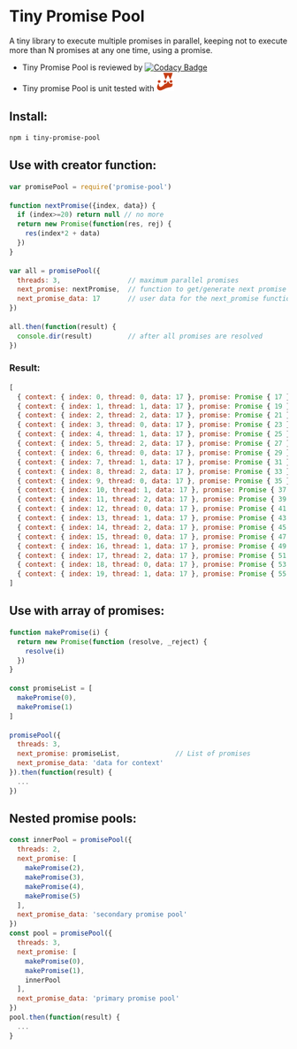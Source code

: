 # Tiny Promise Pool
A tiny library to execute multiple promises in parallel,
keeping not to execute more than N promises at any one time,
using a promise.

- Tiny Promise Pool is reviewed by [![Codacy Badge](https://api.codacy.com/project/badge/Grade/6ba3a2ddf94b42a1b28de6020117b33d)](https://www.codacy.com/app/eetay/promise-pool-js?utm_source=github.com&amp;utm_medium=referral&amp;utm_content=eetay/promise-pool-js&amp;utm_campaign=Badge_Grade)
- Tiny promise Pool is unit tested with <img src="./spec/jest.png" alt="Jest" width="32px"/>

## Install:

```bash
npm i tiny-promise-pool
```

## Use with creator function:

```javascript
var promisePool = require('promise-pool')

function nextPromise({index, data}) {
  if (index>=20) return null // no more
  return new Promise(function(res, rej) {
    res(index*2 + data)
  })
}

var all = promisePool({
  threads: 3,                 // maximum parallel promises
  next_promise: nextPromise,  // function to get/generate next promise
  next_promise_data: 17       // user data for the next_promise function
})

all.then(function(result) {
  console.dir(result)         // after all promises are resolved
})
```

### Result:

```javascript
[
  { context: { index: 0, thread: 0, data: 17 }, promise: Promise { 17 }, result: 17 },
  { context: { index: 1, thread: 1, data: 17 }, promise: Promise { 19 }, result: 19 },
  { context: { index: 2, thread: 2, data: 17 }, promise: Promise { 21 }, result: 21 },
  { context: { index: 3, thread: 0, data: 17 }, promise: Promise { 23 }, result: 23 },
  { context: { index: 4, thread: 1, data: 17 }, promise: Promise { 25 }, result: 25 },
  { context: { index: 5, thread: 2, data: 17 }, promise: Promise { 27 }, result: 27 },
  { context: { index: 6, thread: 0, data: 17 }, promise: Promise { 29 }, result: 29 },
  { context: { index: 7, thread: 1, data: 17 }, promise: Promise { 31 }, result: 31 },
  { context: { index: 8, thread: 2, data: 17 }, promise: Promise { 33 }, result: 33 },
  { context: { index: 9, thread: 0, data: 17 }, promise: Promise { 35 }, result: 35 },
  { context: { index: 10, thread: 1, data: 17 }, promise: Promise { 37 }, result: 37 },
  { context: { index: 11, thread: 2, data: 17 }, promise: Promise { 39 }, result: 39 },
  { context: { index: 12, thread: 0, data: 17 }, promise: Promise { 41 }, result: 41 },
  { context: { index: 13, thread: 1, data: 17 }, promise: Promise { 43 }, result: 43 },
  { context: { index: 14, thread: 2, data: 17 }, promise: Promise { 45 }, result: 45 },
  { context: { index: 15, thread: 0, data: 17 }, promise: Promise { 47 }, result: 47 },
  { context: { index: 16, thread: 1, data: 17 }, promise: Promise { 49 }, result: 49 },
  { context: { index: 17, thread: 2, data: 17 }, promise: Promise { 51 }, result: 51 },
  { context: { index: 18, thread: 0, data: 17 }, promise: Promise { 53 }, result: 53 },
  { context: { index: 19, thread: 1, data: 17 }, promise: Promise { 55 }, result: 55 }
]
```

## Use with array of promises:

```javascript
function makePromise(i) {
  return new Promise(function (resolve, _reject) {
    resolve(i)
  })
}

const promiseList = [
  makePromise(0),
  makePromise(1)
]

promisePool({
  threads: 3,
  next_promise: promiseList,              // List of promises
  next_promise_data: 'data for context'
}).then(function(result) {
  ...
})
```

## Nested promise pools:

```javascript
const innerPool = promisePool({
  threads: 2,
  next_promise: [
    makePromise(2),
    makePromise(3),
    makePromise(4),
    makePromise(5)
  ],
  next_promise_data: 'secondary promise pool'
})
const pool = promisePool({
  threads: 3,
  next_promise: [
    makePromise(0),
    makePromise(1),
    innerPool
  ],
  next_promise_data: 'primary promise pool'
})
pool.then(function(result) {
  ...
}
```
